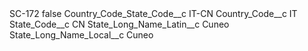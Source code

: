 <?xml version="1.0" encoding="UTF-8"?>
<CustomMetadata xmlns="http://soap.sforce.com/2006/04/metadata" xmlns:xsi="http://www.w3.org/2001/XMLSchema-instance" xmlns:xsd="http://www.w3.org/2001/XMLSchema">
    <label>SC-172</label>
    <protected>false</protected>
    <values>
        <field>Country_Code_State_Code__c</field>
        <value xsi:type="xsd:string">IT-CN</value>
    </values>
    <values>
        <field>Country_Code__c</field>
        <value xsi:type="xsd:string">IT</value>
    </values>
    <values>
        <field>State_Code__c</field>
        <value xsi:type="xsd:string">CN</value>
    </values>
    <values>
        <field>State_Long_Name_Latin__c</field>
        <value xsi:type="xsd:string">Cuneo</value>
    </values>
    <values>
        <field>State_Long_Name_Local__c</field>
        <value xsi:type="xsd:string">Cuneo</value>
    </values>
</CustomMetadata>
